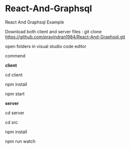 # React-And-Graphsql
React And Graphsql Example

Download both client and server files : git clone https://github.com/pravindran1984/React-And-Graphsql.git

open folders in visual studio code editor

commend 

**client**

cd client

npm install

npm start

**server**

cd server

cd src

npm install

npm run watch

